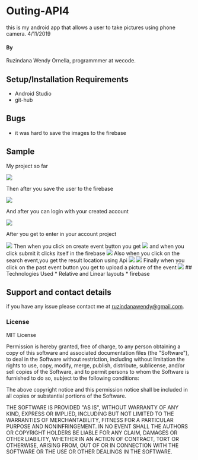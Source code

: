 
# Outing-API4

this is my android app that allows a user to take pictures using phone camera.
4/11/2019
#### By 
Ruzindana Wendy Ornella,
programmmer at wecode.

## Setup/Installation Requirements
* Android Studio
* git-hub
## Bugs
* it was hard to save the images to the firebase
## Sample

My project so far

<img src="/Images/createaccountlandscape.jpg">

Then after you save the user to the firebase

<img src="/Images/Firebase.png">

And after you can login with your created account

<img src="/Images/loginlandscape.jpg">

After you get to enter in your account project

<img src="/Images/project1.jpg">
Then when you click on create event button you get
<img src="/Images/event.jpg">
and when you click submit it clicks itself in the firebase
<img src="/Images/firebase2.png">
Also when you click on the search event,you get the result location using Api
<img src="/Images/search.jpg">
<img src="/Images/result.jpg">
Finally when you click on the past event button you get to upload a picture of the event
<img src="/Images/picture.jpg">
## Technologies Used
* Relative and Linear layouts
* firebase

## Support and contact details
if you have any issue please contact me at ruzindanawendy@gmail.com.

### License
MIT License


Permission is hereby granted, free of charge, to any person obtaining a copy
of this software and associated documentation files (the "Software"), to deal
in the Software without restriction, including without limitation the rights
to use, copy, modify, merge, publish, distribute, sublicense, and/or sell
copies of the Software, and to permit persons to whom the Software is
furnished to do so, subject to the following conditions:

The above copyright notice and this permission notice shall be included in all
copies or substantial portions of the Software.

THE SOFTWARE IS PROVIDED "AS IS", WITHOUT WARRANTY OF ANY KIND, EXPRESS OR
IMPLIED, INCLUDING BUT NOT LIMITED TO THE WARRANTIES OF MERCHANTABILITY,
FITNESS FOR A PARTICULAR PURPOSE AND NONINFRINGEMENT. IN NO EVENT SHALL THE
AUTHORS OR COPYRIGHT HOLDERS BE LIABLE FOR ANY CLAIM, DAMAGES OR OTHER
LIABILITY, WHETHER IN AN ACTION OF CONTRACT, TORT OR OTHERWISE, ARISING FROM,
OUT OF OR IN CONNECTION WITH THE SOFTWARE OR THE USE OR OTHER DEALINGS IN THE
SOFTWARE.
